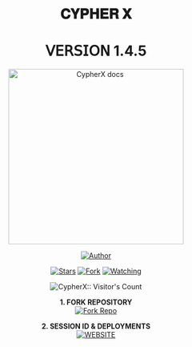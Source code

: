 <h1 align="center"> 𝐂𝐘𝐏𝐇𝐄𝐑 𝐗 </h1>
<h1 align="center"> 𝖵𝖤𝖱𝖲𝖨𝖮𝖭 1.4.5 </h1>

<p align="center">
  <a href="https://github.com/Dark-Xploit/CypherX">
    <img alt="CypherX docs" height="350" src="https://i.ibb.co/Q4QCHYd/copilot-image-1739572393172.jpg">
  </a>
</p>
    
   
  
</a>
</p>
<p align="center">
<a href="https://github.com/Dark-Xploit"><img title="Author" src="https://img.shields.io/badge/CypherX-skyblue?style=for-the-badge&logo=telegram"></a>
<p/>
<p align="center">
<a href="https://github.com/Dark-Xploit/CypherX/stargazers/"><img title="Stars" src="https://img.shields.io/github/stars/Dark-Xploit/CypherX?&style=social"></a>
<a href="https://github.com/Dark-Xploit/CypherX/network/members"><img title="Fork" src="https://img.shields.io/github/forks/Dark-Xploit/CypherX?style=social"></a>
<a href="https://github.com/Dark-Xploit/CypherX/watchers"><img title="Watching" src="https://img.shields.io/github/watchers/Dark-Xploit/CypherX?label=Watching&style=social"></a>
</p>
<p align="center"><img src="https://profile-counter.glitch.me/{Dark-Xploit}/count.svg" alt="CypherX:: Visitor's Count" /></p>


<p align="center">
    <strong>1. FORK REPOSITORY</strong>
  <br>
    <a href="https://github.com/Dark-Xploit/CypherX/fork" target="_blank">
        <img alt="Fork Repo" src="https://img.shields.io/badge/Fork%20Repo-100000?style=for-the-badge&logo=scan&logoColor=white&labelColor=darkblue&color=darkblue"/>
    </a>
</p>

<!-- Part 2: SESSION ID & DEPLOYMENTS -->
<p align="center">
    <strong>2. SESSION ID & DEPLOYMENTS</strong>
    <br>
    <a href="https://xploader-pair1-99a038a6e1f2.herokuapp.com" target="_blank">
        <img alt="WEBSITE" src="https://img.shields.io/badge/Let%27s_Go-100000?style=for-the-badge&logo=scan&logoColor=white&labelColor=darkred&color=darkred"/>
    </a>
</p>
